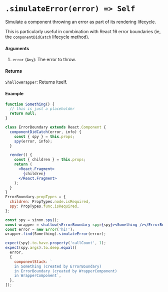# `.simulateError(error) => Self`

Simulate a component throwing an error as part of its rendering lifecycle.

This is particularly useful in combination with React 16 error boundaries (ie, the `componentDidCatch` lifecycle method).


#### Arguments

1. `error` (`Any`): The error to throw.



#### Returns

`ShallowWrapper`: Returns itself.



#### Example

```jsx
function Something() {
  // this is just a placeholder
  return null;
}

class ErrorBoundary extends React.Component {
  componentDidCatch(error, info) {
    const { spy } = this.props;
    spy(error, info);
  }

  render() {
    const { children } = this.props;
    return (
      <React.Fragment>
        {children}
      </React.Fragment>
    );
  }
}
ErrorBoundary.propTypes = {
  children: PropTypes.node.isRequired,
  spy: PropTypes.func.isRequired,
};

const spy = sinon.spy();
const wrapper = shallow(<ErrorBoundary spy={spy}><Something /></ErrorBoundary>);
const error = new Error('hi!');
wrapper.find(Something).simulateError(error);

expect(spy).to.have.property('callCount', 1);
expect(spy.args).to.deep.equal([
  error,
  {
    componentStack: `
    in Something (created by ErrorBoundary)
    in ErrorBoundary (created by WrapperComponent)
    in WrapperComponent`,
  },
]);
```


